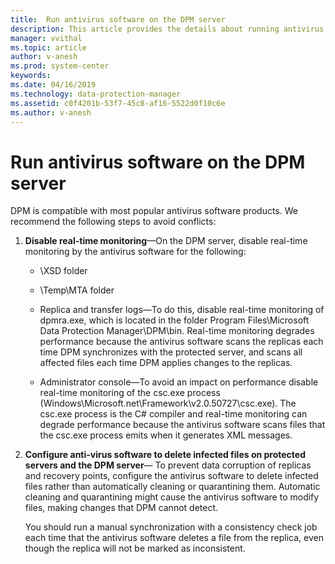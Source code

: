 ```yaml
---
title:  Run antivirus software on the DPM server
description: This article provides the details about running antivirus software on the DPM server.
manager: vvithal
ms.topic: article
author: v-anesh
ms.prod: system-center
keywords:
ms.date: 04/16/2019
ms.technology: data-protection-manager
ms.assetid: c0f4201b-53f7-45c8-af16-5522d0f10c6e
ms.author: v-anesh
---
```


# Run antivirus software on the DPM server

DPM is compatible with most popular antivirus software products. We recommend
the following steps to avoid conflicts:

1.  **Disable real-time monitoring**—On the DPM server, disable real-time
    monitoring by the antivirus software for the following:

    -   \\XSD folder

    -   \\Temp\\MTA folder

    -   Replica and transfer logs—To do this, disable real-time monitoring of
        dpmra.exe, which is located in the folder Program Files\\Microsoft Data
        Protection Manager\\DPM\\bin. Real-time monitoring degrades performance
        because the antivirus software scans the replicas each time DPM
        synchronizes with the protected server, and scans all affected files
        each time DPM applies changes to the replicas.

    -   Administrator console—To avoid an impact on performance disable
        real-time monitoring of the csc.exe process
        (Windows\\Microsoft.net\\Framework\\v2.0.50727\\csc.exe). The csc.exe
        process is the C\# compiler and real-time monitoring can degrade
        performance because the antivirus software scans files that the csc.exe
        process emits when it generates XML messages.

2.  **Configure anti-virus software to delete infected files on protected
    servers and the DPM server**— To prevent data corruption of replicas and
    recovery points, configure the antivirus software to delete infected files
    rather than automatically cleaning or quarantining them. Automatic cleaning
    and quarantining might cause the antivirus software to modify files, making
    changes that DPM cannot detect.

    You should run a manual synchronization with a consistency check job each time that the antivirus software deletes a file from the replica, even though the replica will not be marked as inconsistent.
